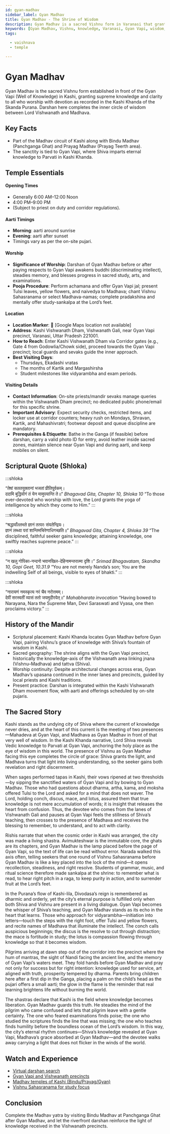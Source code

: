 ```yaml
---
id: gyan-madhav
sidebar_label: Gyan Madhav
title: Gyan Madhav - The Shrine of Wisdom
description: Gyan Madhav is a sacred Vishnu form in Varanasi that grants supreme knowledge to devotees who worship at the temple and Gyan Vapi.
keywords: [Gyan Madhav, Vishnu, knowledge, Varanasi, Gyan Vapi, wisdom, Kashi Khanda, Madhav circuit]
tags:

  - vaishnava
  - temple

---
```


# Gyan Madhav

Gyan Madhav is the sacred Vishnu form established in front of the Gyan Vapi (Well of Knowledge) in Kashi, granting supreme knowledge and clarity to all who worship with devotion as recorded in the Kashi Khanda of the Skanda Purana. Darshan here completes the inner circle of wisdom between Lord Vishwanath and Madhava.

## Key Facts

* Part of the Madhav circuit of Kashi along with Bindu Madhav (Panchganga Ghat) and Prayag Madhav (Prayag Teerth area).
* The sanctity is tied to Gyan Vapi, where Shiva imparts eternal knowledge to Parvati in Kashi Khanda.

## Temple Essentials

#### Opening Times
* Generally 6:00 AM–12:00 Noon
* 4:00 PM–9:00 PM
* (Subject to priest on duty and corridor regulations).

#### Aarti Timings
* **Morning**: aarti around sunrise
* **Evening**: aarti after sunset
* Timings vary as per the on-site pujari.

#### Worship
* **Significance of Worship**: Darshan of Gyan Madhav before or after paying respects to Gyan Vapi awakens buddhi (discriminating intellect), steadies memory, and blesses progress in sacred study, arts, and examinations.
* **Pooja Procedure**: Perform achamana and offer Gyan Vapi jal; present Tulsi leaves, yellow flowers, and naivedya to Madhava; chant Vishnu Sahasranama or select Madhava-namas; complete pradakshina and mentally offer study-sankalpa at the Lord’s feet.

#### Location
* **Location Marker**: 📍 [Google Maps location not available]
* **Address**: Kashi Vishwanath Dham, Vishwanath Gali, near Gyan Vapi precinct, Varanasi, Uttar Pradesh 221001.
* **How to Reach**: Enter Kashi Vishwanath Dham via Corridor gates (e.g., Gate 4 from Godowlia/Chowk side), proceed towards the Gyan Vapi precinct; local guards and sevaks guide the inner approach.
* **Best Visiting Days**:
  * Thursdays, Ekadashi vratas
  * The months of Kartik and Margashirsha
  * Student milestones like vidyarambha and exam periods.

#### Visiting Details
* **Contact Information**: On-site priests/mandir sevaks manage queries within the Vishwanath Dham precinct; no dedicated public phone/email for this specific shrine.
* **Important Advisory**: Expect security checks, restricted items, and locker use at corridor counters; heavy rush on Mondays, Shravan, Kartik, and Mahashivratri; footwear deposit and queue discipline are mandatory.
* **Prerequisites & Etiquette**: Bathe in the Ganga (if feasible) before darshan, carry a valid photo ID for entry, avoid leather inside sacred zones, maintain silence near Gyan Vapi and during aarti, and keep mobiles on silent.

## Scriptural Quote (Shloka)

:::shloka

<Verse>
“तेषां सततयुक्तानां भजतां प्रीतिपूर्वकम्। <br/>
ददामि बुद्धियोगं तं येन मामुपयान्ति ते॥”
</Verse>

<Source>
<em> Bhagavad Gita, Chapter 10, Shloka 10 </em>
</Source>

<Translation>
“To those ever-devoted who worship with love, the Lord grants the yoga of intelligence by which they come to Him.”
</Translation>
:::

:::shloka

<Verse>
“श्रद्धावाँल्लभते ज्ञानं तत्परः संयतेन्द्रियः। <br/>
ज्ञानं लब्ध्वा परां शान्तिमचिरेणाधिगच्छति॥”
</Verse>

<Source>
<em> Bhagavad Gita, Chapter 4, Shloka 39 </em>
</Source>

<Translation>
“The disciplined, faithful seeker gains knowledge; attaining knowledge, one swiftly reaches supreme peace.”
</Translation>
:::

:::shloka

<Verse>
“न खलु गोपिका-नन्दनो भवानखिल-देहिनामन्तरात्मा दृशि।”
</Verse>

<Source>
<em> Srimad Bhagavatam, Skandha 10, Gopi Geet, 10.31.9 </em>
</Source>

<Translation>
“You are not merely Nanda’s son; You are the indwelling Self of all beings, visible to eyes of bhakti.”
</Translation>
:::

:::shloka

<Verse>
“नारायणं नमस्कृत्य नरं चैव नरोत्तमम्। <br/>
देवीं सरस्वतीं व्यासं ततो जयमुदीरयेत्॥”
</Verse>

<Source>
<em> Mahabharata invocation </em>
</Source>

<Translation>
“Having bowed to Narayana, Nara the Supreme Man, Devi Saraswati and Vyasa, one then proclaims victory.”
</Translation>
:::

## History of the Mandir

* Scriptural placement: Kashi Khanda locates Gyan Madhav before Gyan Vapi, pairing Vishnu’s grace of knowledge with Shiva’s fountain of wisdom in Kashi.
* Sacred geography: The shrine aligns with the Gyan Vapi precinct, historically the knowledge-axis of the Vishwanath area linking jnana (Vishnu–Madhava) and tattva (Shiva).
* Worship continuity: Despite architectural changes across eras, Gyan Madhav’s upasana continued in the inner lanes and precincts, guided by local priests and Kashi traditions.
* Present practice: Darshan is integrated within the Kashi Vishwanath Dham movement flow, with aarti and offerings scheduled by on-site pujaris.

## The Sacred Story
Kashi stands as the undying city of Shiva where the current of knowledge never dries, and at the heart of this current is the meeting of two presences—Mahadeva at Gyan Vapi, and Madhava as Gyan Madhav in front of that very well of wisdom. In the Kashi Khanda narrative, Lord Shiva reveals Vedic knowledge to Parvati at Gyan Vapi, anchoring the holy place as the eye of wisdom in this world. The presence of Vishnu as Gyan Madhav facing this eye completes the circle of grace: Shiva grants the light, and Madhava turns that light into living understanding, so the seeker gains both revelation and right discernment.

When sages performed tapas in Kashi, their vows ripened at two thresholds—by sipping the sanctified waters of Gyan Vapi and by bowing to Gyan Madhav. Those who had questions about dharma, artha, kama, and moksha offered Tulsi to the Lord and asked for a mind that does not waver. The Lord, holding conch, discus, mace, and lotus, assured them that true knowledge is not mere accumulation of words; it is insight that releases the heart from confusion. Thus, the devotee who comes from the lanes of Vishwanath Gali and pauses at Gyan Vapi feels the stillness of Shiva’s teaching, then crosses to the presence of Madhava and receives the blessing to remember, to understand, and to act with clarity.

Rishis narrate that when the cosmic order in Kashi was arranged, the city was made a living shastra. Avimukteshwar is the immutable core, the ghats are its chapters, and Gyan Madhav is the lamp placed before the page of Gyan Vapi, so the text of life can be read without error. Narada walked this axis often, telling seekers that one round of Vishnu Sahasranama before Gyan Madhav is like a key placed into the lock of the mind—it opens recollection, steadiness, and right resolve. Students of grammar, music, and ritual science therefore made sankalpa at the shrine: to remember what is read, to hear right pitch in a raga, to keep purity in action, and to surrender fruit at the Lord’s feet.

In the Purana’s flow of Kashi-lila, Divodasa’s reign is remembered as dharmic and orderly, yet the city’s eternal purpose is fulfilled only when both Shiva and Vishnu are present in a living dialogue. Gyan Vapi becomes the whisper of Shiva’s teaching, and Gyan Madhav stands as its echo in the heart that learns. Those who approach for vidyarambha—initiation into letters—touch the steps with the right foot, offer Tulsi and yellow flowers, and recite names of Madhava that illuminate the intellect. The conch calls auspicious beginnings; the discus is the resolve to cut through distraction; the mace is fortitude in study; the lotus is compassion flowing through knowledge so that it becomes wisdom.

Pilgrims arriving at dawn step out of the corridor into the precinct where the hum of mantras, the sight of Nandi facing the ancient line, and the memory of Gyan Vapi’s waters meet. They fold hands before Gyan Madhav and pray not only for success but for right intention: knowledge used for service, art aligned with truth, prosperity tempered by dharma. Parents bring children here after a first dip in the Ganga, placing a palm on the child’s head as the pujari offers a small aarti; the glow in the flame is the reminder that real learning brightens life without burning the world.

The shastras declare that Kashi is the field where knowledge becomes liberation. Gyan Madhav guards this truth. He steadies the mind of the pilgrim who came confused and lets that pilgrim leave with a gentle certainty. The one who feared examinations finds poise; the one who studied the scriptures finds the line that was missing; the one who teaches finds humility before the boundless ocean of the Lord’s wisdom. In this way, the city’s eternal rhythm continues—Shiva’s knowledge revealed at Gyan Vapi, Madhava’s grace absorbed at Gyan Madhav—and the devotee walks away carrying a light that does not flicker in the winds of the world.

## Watch and Experience

* [Virtual darshan search](https://www.youtube.com/results?search_query=Gyan+Madhav+Varanasi)
* [Gyan Vapi and Vishwanath precincts](https://www.youtube.com/results?search_query=Gyanvapi+Kashi+Vishwanath)
* [Madhav temples of Kashi (Bindu/Prayag/Gyan)](https://www.youtube.com/results?search_query=Madhav+temple+Varanasi)
* [Vishnu Sahasranama for study focus](https://www.youtube.com/results?search_query=Vishnu+Sahasranamam+with+lyrics)

## Conclusion

Complete the Madhav yatra by visiting Bindu Madhav at Panchganga Ghat after Gyan Madhav, and let the riverfront darshan reinforce the light of knowledge received in the Vishwanath precincts.